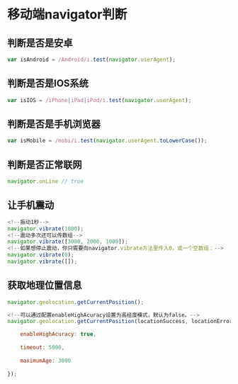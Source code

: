 # 移动端navigator判断

## 判断是否是安卓

```js
var isAndroid = /Android/i.test(navigator.userAgent);
```
## 判断是否是IOS系统

```js
var isIOS = /iPhone|iPad|iPod/i.test(navigator.userAgent);
```
## 判断是否是手机浏览器

```js
var isMobile = /mobi/i.test(navigator.userAgent.toLowerCase());
```
## 判断是否正常联网

```js
navigator.onLine // true
```
## 让手机震动

```js
<!--振动1秒-->
navigator.vibrate(1000);
<!--震动多次还可以传数组-->
navigator.vibrate([3000, 2000, 1000]);
<!--如果想停止震动，你只需要向navigator.vibrate方法里传入0，或一个空数组：-->
navigator.vibrate(0);
navigator.vibrate([]);
```

## 获取地理位置信息

```js
navigator.geolocation.getCurrentPosition();

<!--可以通过配置enableHighAcuracy设置为高经度模式，默认为false。-->
navigator.geolocation.getCurrentPosition(locationSuccess, locationError, {

    enableHighAcuracy: true,
    
    timeout: 5000,
    
    maximumAge: 3000 
    
});
```

